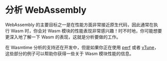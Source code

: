 # 分析 WebAssembly

WebAssembly 的主要目标之一是在性能方面非常接近原生代码，因此通常在执行 Wasm 时，你会对 Wasm 模块的性能表现非常感兴趣！时不时地，你可能想要更深入地了解一下 Wasm 的表现，这就是分析要做的工作。

在 Wasmtime 分析的支持还在开发中，但是如果你正在使用 [perf](#分析-webassembly) 或者 [vTune](#分析-webassembly)，这些部分的例子可以帮助你获得一些关于 Wasm 模块性能的信息。
